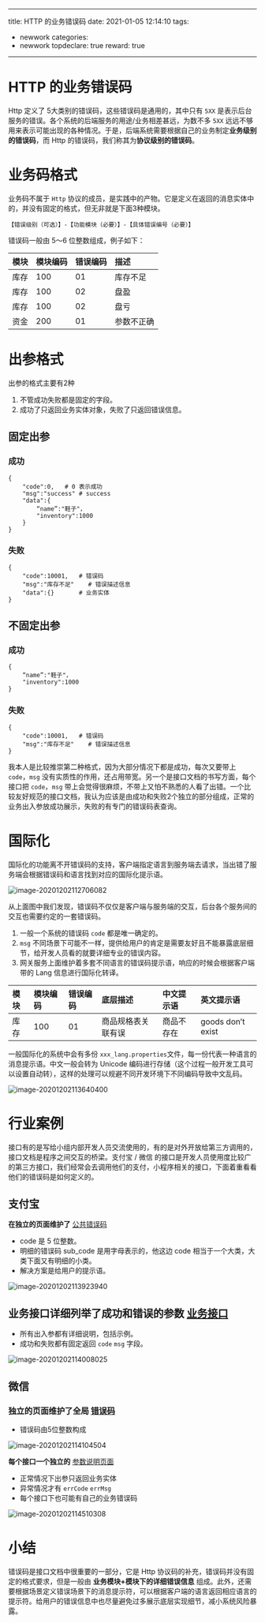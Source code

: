 
---
title: HTTP 的业务错误码
date: 2021-01-05 12:14:10
tags:
  - newwork
categories:
  - newwork
topdeclare: true
reward: true
---
# HTTP 的业务错误码

Http 定义了 5大类别的错误码，这些错误码是通用的，其中只有 `5XX` 是表示后台服务的错误。各个系统的后端服务的用途/业务相差甚远，为数不多 `5XX` 远远不够用来表示可能出现的各种情况。于是，后端系统需要根据自己的业务制定**业务级别的错误码**，而 Http 的错误码，我们称其为**协议级别的错误码**。

# 业务码格式

业务码不属于 `Http` 协议的成员，是实践中的产物。它是定义在返回的消息实体中的，并没有固定的格式，但无非就是下面3种模块。

```shell
【错误级别（可选）】-【功能模块（必要）】-【具体错误编号（必要）】
```

错误码一般由 5～6 位整数组成，例子如下：

| 模块 | 模块编码 | 错误编码 | 描述       |
| :--- | :------- | :------- | :--------- |
| 库存 | 100      | 01       | 库存不足   |
| 库存 | 100      | 02       | 盘盈       |
| 库存 | 100      | 02       | 盘亏       |
| 资金 | 200      | 01       | 参数不正确 |

# 出参格式

出参的格式主要有2种

1. 不管成功失败都是固定的字段。
2. 成功了只返回业务实体对象，失败了只返回错误信息。

## 固定出参

### 成功

```http
{
	"code":0,	# 0 表示成功
	"msg":"success"	# success
	"data":{
		“name”:"鞋子"，
		"inventory":1000
	}
}
```

### 失败

```http
{
	"code":10001,	# 错误码
	"msg":"库存不足"	# 错误描述信息
	"data":{}		# 业务实体
}
```

## 不固定出参

### 成功

```http
{
	“name”:"鞋子"，
	"inventory":1000
}
```

### 失败

```http
{
	"code":10001,	# 错误码
	"msg":"库存不足"	# 错误描述信息
}
```

我本人是比较推崇第二种格式，因为大部分情况下都是成功，每次又要带上 `code`，`msg` 没有实质性的作用，还占用带宽。另一个是接口文档的书写方面，每个接口把 `code`，`msg` 带上会觉得很麻烦，不带上又怕不熟悉的人看了出错。一个比较友好规范的接口文档，我认为应该是由成功和失败2个独立的部分组成，正常的业务出入参放成功展示，失败的有专门的错误码表查询。

# 国际化

国际化的功能离不开错误码的支持，客户端指定语言到服务端去请求，当出错了服务端会根据错误码和语言找到对应的国际化提示语。

![image-20201202112706082](API_04业务状态码/image-20201202112706082.png)

从上面图中我们发现，错误码不仅仅是客户端与服务端的交互，后台各个服务间的交互也需要约定的一套错误码。

1. 一般一个系统的错误码 `code` 都是唯一确定的。
2. `msg` 不同场景下可能不一样，提供给用户的肯定是需要友好且不能暴露底层细节，给开发人员看的就要详细专业的错误内容。
3. 网关服务上面维护着多套不同语言的错误码提示语，响应的时候会根据客户端带的 Lang 信息进行国际化转译。

| 模块 | 模块编码 | 错误编码 | 底层描述           | 中文提示语 | 英文提示语        |
| :--- | :------- | :------- | :----------------- | :--------- | :---------------- |
| 库存 | 100      | 01       | 商品规格表关联有误 | 商品不存在 | goods don’t exist |

一般国际化的系统中会有多份 `xxx_lang.properties`文件，每一份代表一种语言的消息提示语。中文一般会转为 Unicode 编码进行存储（这个过程一般开发工具可以设置自动转），这样的处理可以规避不同开发环境下不同编码导致中文乱码。

![image-20201202113640400](API_04业务状态码/image-20201202113640400.png)

# 行业案例

接口有的是写给小组内部开发人员交流使用的，有的是对外开放给第三方调用的，接口文档是程序之间交互的桥梁。支付宝 / 微信 的接口是开发人员使用度比较广的第三方接口，我们经常会去调用他们的支付，小程序相关的接口，下面着重看看他们的错误码是如何定义的。



## 支付宝

**在独立的页面维护了** [公共错误码](https://opendocs.alipay.com/open/common/105806)

- code 是 5 位整数。
- 明细的错误码 sub_code 是用字母表示的，他这边 code 相当于一个大类，大类下面又有明细的小类。
- 解决方案是给用户的提示语。

![image-20201202113923940](API_04业务状态码/image-20201202113923940.png)

## **业务接口详细列举了成功和错误的参数** [业务接口](https://opendocs.alipay.com/apis#异常示例)

- 所有出入参都有详细说明，包括示例。
- 成功和失败都有固定返回 `code` `msg` 字段。

![image-20201202114008025](API_04业务状态码/image-20201202114008025.png)



## 微信

### **独立的页面维护了全局** [错误码](https://developers.weixin.qq.com/doc/offiaccount/Getting_Started/Global_Return_Code.html)

- 错误码由5位整数构成

![image-20201202114104504](API_04业务状态码/image-20201202114104504.png)

**每个接口一个独立的** [参数说明页面](https://developers.weixin.qq.com/doc/offiaccount/User_Management/User_Tag_Management.html)

- 正常情况下出参只返回业务实体
- 异常情况才有 `errCode` `errMsg`
- 每个接口下也可能有自己的业务错误码

![image-20201202114510308](API_04业务状态码/image-20201202114510308.png)

# 小结

错误码是接口文档中很重要的一部分，它是 Http 协议码的补充，错误码并没有固定的格式要求，但是一般由 **业务模块+模块下的详细错误信息** 组成。此外，还需要根据场景定义错误场景下的消息提示符，可以根据客户端的语言返回相应语言的提示符。给用户的错误信息中也尽量避免过多展示底层实现细节，减小系统风险暴露。